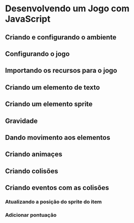
# Desenvolvendo um Jogo com JavaScript

## Criando e configurando o ambiente
## Configurando o jogo
## Importando os recursos para o jogo
## Criando um elemento de texto
## Criando um elemento sprite
## Gravidade
## Dando movimento aos elementos
## Criando animaçes
## Criando colisões
## Criando eventos com as colisões
### Atualizando a posição do sprite do item
### Adicionar pontuação
